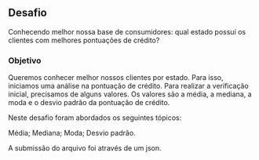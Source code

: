 ## Desafio

Conhecendo melhor nossa base de consumidores: qual estado possui os clientes com melhores pontuações de crédito?

### Objetivo

Queremos conhecer melhor nossos clientes por estado. Para isso, iniciamos uma análise na pontuação de crédito. Para realizar a verificação inicial, precisamos de alguns valores. Os valores são a média, a mediana, a moda e o desvio padrão da pontuação de crédito.

Neste desafio foram abordados os seguintes tópicos:

 Média;
 Mediana;
 Moda;
 Desvio padrão.
 
 A submissão do arquivo foi através de um json.
